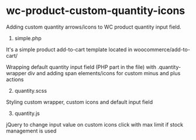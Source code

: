 # wc-product-custom-quantity-icons 
Adding custom quantity arrows/icons to WC product quantity input field.

1. simple.php

It's a simple product add-to-cart template located in woocommerce/add-to-cart/

Wrapping default quantity input field (PHP part in the file) with .quantity-wrapper div and adding span elements/icons for custom minus and plus actions

2. quantity.scss

Styling custom wrapper, custom icons and default input field 

3. quantity.js

jQuery to change input value on custom icons click with max limit if stock management is used
